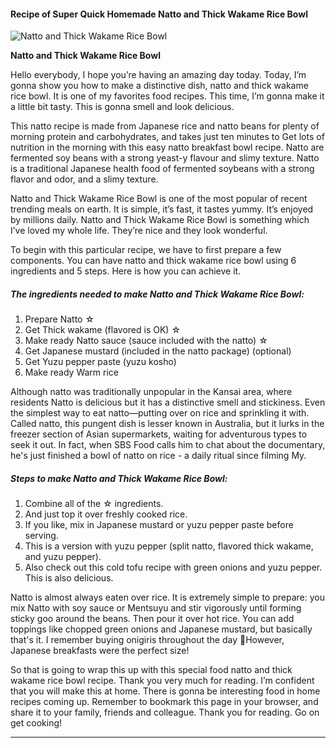             

#### Recipe of Super Quick Homemade Natto and Thick Wakame Rice Bowl

![Natto and Thick Wakame Rice Bowl](https://img-global.cpcdn.com/recipes/4730747152760832/751x532cq70/natto-and-thick-wakame-rice-bowl-recipe-main-photo.jpg)

**Natto and Thick Wakame Rice Bowl**

Hello everybody, I hope you’re having an amazing day today. Today, I’m gonna show you how to make a distinctive dish, natto and thick wakame rice bowl. It is one of my favorites food recipes. This time, I’m gonna make it a little bit tasty. This is gonna smell and look delicious.

This natto recipe is made from Japanese rice and natto beans for plenty of morning protein and carbohydrates, and takes just ten minutes to Get lots of nutrition in the morning with this easy natto breakfast bowl recipe. Natto are fermented soy beans with a strong yeast-y flavour and slimy texture. Natto is a traditional Japanese health food of fermented soybeans with a strong flavor and odor, and a slimy texture.

Natto and Thick Wakame Rice Bowl is one of the most popular of recent trending meals on earth. It is simple, it’s fast, it tastes yummy. It’s enjoyed by millions daily. Natto and Thick Wakame Rice Bowl is something which I’ve loved my whole life. They’re nice and they look wonderful.

To begin with this particular recipe, we have to first prepare a few components. You can have natto and thick wakame rice bowl using 6 ingredients and 5 steps. Here is how you can achieve it.

##### The ingredients needed to make Natto and Thick Wakame Rice Bowl:

1.  Prepare Natto ☆
2.  Get Thick wakame (flavored is OK) ☆
3.  Make ready Natto sauce (sauce included with the natto) ☆
4.  Get Japanese mustard (included in the natto package) (optional)
5.  Get Yuzu pepper paste (yuzu kosho)
6.  Make ready Warm rice

Although natto was traditionally unpopular in the Kansai area, where residents Natto is delicious but it has a distinctive smell and stickiness. Even the simplest way to eat natto—putting over on rice and sprinkling it with. Called natto, this pungent dish is lesser known in Australia, but it lurks in the freezer section of Asian supermarkets, waiting for adventurous types to seek it out. In fact, when SBS Food calls him to chat about the documentary, he's just finished a bowl of natto on rice - a daily ritual since filming My.

##### Steps to make Natto and Thick Wakame Rice Bowl:

1.  Combine all of the ☆ ingredients.
2.  And just top it over freshly cooked rice.
3.  If you like, mix in Japanese mustard or yuzu pepper paste before serving.
4.  This is a version with yuzu pepper (split natto, flavored thick wakame, and yuzu pepper).
5.  Also check out this cold tofu recipe with green onions and yuzu pepper. This is also delicious.

Natto is almost always eaten over rice. It is extremely simple to prepare: you mix Natto with soy sauce or Mentsuyu and stir vigorously until forming sticky goo around the beans. Then pour it over hot rice. You can add toppings like chopped green onions and Japanese mustard, but basically that's it. I remember buying onigiris throughout the day 🤣However, Japanese breakfasts were the perfect size!

So that is going to wrap this up with this special food natto and thick wakame rice bowl recipe. Thank you very much for reading. I’m confident that you will make this at home. There is gonna be interesting food in home recipes coming up. Remember to bookmark this page in your browser, and share it to your family, friends and colleague. Thank you for reading. Go on get cooking!

* * *